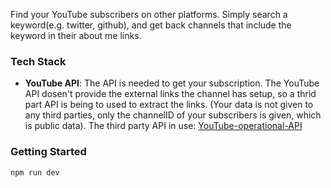 Find your YouTube subscribers on other platforms. Simply search a keyword(e.g. twitter, github), and get back channels that include the keyword in their about me links.



### Tech Stack
- **YouTube API**: The API is needed to get your subscription. The YouTube API dosen't provide the external links the channel has setup, so a thrid part API is being to used to extract the links. (Your data is not given to any third parties, only the channelID of your subscribers is given, which is public data). The third party API in use: [YouTube-operational-API](https://github.com/Benjamin-Loison/YouTube-operational-API)

### Getting Started

```bash
npm run dev
```
